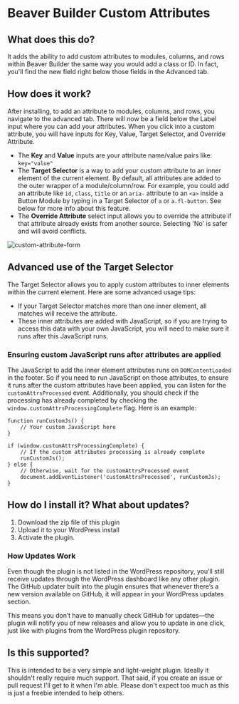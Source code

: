 # Beaver Builder Custom Attributes

## What does this do?
It adds the ability to add custom attributes to modules, columns, and rows within Beaver Builder the same way you would add
a class or ID. In fact, you'll find the new field right below those fields in the Advanced tab.

## How does it work?
After installing, to add an attribute to modules, columns, and rows, you navigate to the advanced tab. There will now be a field below the Label input where you can add your attributes.
When you click into a custom attribute, you will have inputs for Key, Value, Target Selector, and Override Attribute.
- The **Key** and **Value** inputs are your attribute name/value pairs like: `key="value"`
- The **Target Selector** is a way to add your custom attribute to an inner element of the current element. By default, all attributes are added to the outer wrapper of a module/column/row. For example, you could add an attribute like `id`, `class`, `title` or an `aria-` attribute to an `<a>` inside a Button Module by typing in a Target Selector of `a` or `a.fl-button`. See below for more info about this feature.
- The **Override Attribute** select input allows you to override the attribute if that attribute already exists from another source. Selecting 'No' is safer and will avoid conflicts.

![custom-attribute-form](https://github.com/user-attachments/assets/9f60dea4-c149-4533-8c52-10c1c6227fe5)

## Advanced use of the Target Selector
The Target Selector allows you to apply custom attributes to inner elements within the current element. Here are some advanced usage tips:
- If your Target Selector matches more than one inner element, all matches will receive the attribute.
- These inner attributes are added with JavaScript, so if you are trying to access this data with your own JavaScript, you will need to make sure it runs after this JavaScript runs.
### Ensuring custom JavaScript runs after attributes are applied
The JavaScript to add the inner element attributes runs on `DOMContentLoaded` in the footer. So if you need to run JavaScript on those attributes, to ensure it runs after the custom attributes have been applied, you can listen for the `customAttrsProcessed` event. Additionally, you should check if the processing has already completed by checking the `window.customAttrsProcessingComplete` flag. Here is an example:
```
function runCustomJs() {
    // Your custom JavaScript here
}

if (window.customAttrsProcessingComplete) {
    // If the custom attributes processing is already complete
    runCustomJs();
} else {
    // Otherwise, wait for the customAttrsProcessed event
    document.addEventListener('customAttrsProcessed', runCustomJs);
}
```

## How do I install it? What about updates?
1. Download the zip file of this plugin
2. Upload it to your WordPress install
3. Activate the plugin.

### How Updates Work

Even though the plugin is not listed in the WordPress repository, you’ll still receive updates through the WordPress dashboard like any other plugin. The GitHub updater built into the plugin ensures that whenever there’s a new version available on GitHub, it will appear in your WordPress updates section.

This means you don’t have to manually check GitHub for updates—the plugin will notify you of new releases and allow you to update in one click, just like with plugins from the WordPress plugin repository.

## Is this supported?
This is intended to be a very simple and light-weight plugin. Ideally it shouldn't really require much support.
That said, if you create an issue or pull request I'll get to it when I'm able. Please don't expect too much as this
is just a freebie intended to help others.
